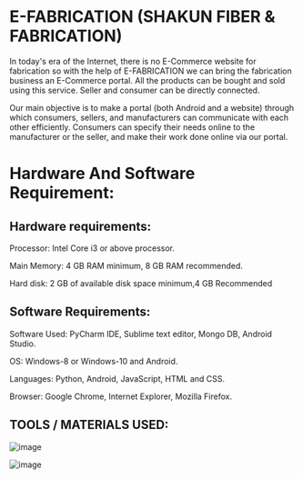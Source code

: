 # E-FABRICATION (SHAKUN FIBER & FABRICATION)

In today's era of the Internet, there is no E-Commerce website for fabrication so with the help of E-FABRICATION we can bring the fabrication business an E-Commerce portal. All the products can be bought and sold using this service. Seller and consumer can be directly connected.

Our main objective is to make a portal (both Android and a website) through which consumers, sellers, and manufacturers can communicate with each other efficiently. Consumers can specify their needs online to the manufacturer or the seller, and make their work done online via our portal.


# Hardware And Software Requirement:


## Hardware requirements:


Processor: Intel Core i3 or above processor.

Main Memory: 4 GB RAM minimum, 8 GB RAM recommended.

Hard disk: 2 GB of available disk space minimum,4 GB Recommended


## Software Requirements:


Software Used: PyCharm IDE, Sublime text editor, Mongo DB, Android Studio.

OS: Windows-8 or Windows-10 and Android.

Languages: Python, Android, JavaScript, HTML and CSS.

Browser: Google Chrome, Internet Explorer, Mozilla Firefox.


## TOOLS / MATERIALS USED:

![image](https://github.com/kamlesh2/E-FABRICATION-SHAKUN-FIBER-FABRICATION-/assets/47275110/5be9246b-a607-4c9c-a483-33c0066aba02)

![image](https://github.com/kamlesh2/E-FABRICATION-SHAKUN-FIBER-FABRICATION-/assets/47275110/21d3ddef-703c-492a-9df0-8a78bf6805c5)

